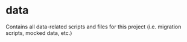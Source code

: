 # data

Contains all data-related scripts and files for this project (i.e. migration scripts, mocked data, etc.)
